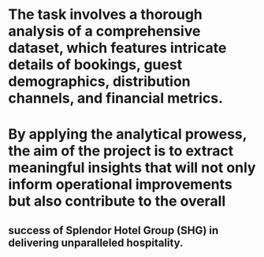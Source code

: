 # The task involves a thorough analysis of a comprehensive dataset, which features intricate details of bookings, guest demographics, distribution channels, and financial metrics. 
# By applying the analytical prowess, the aim of the project is to extract meaningful insights that will not only inform operational improvements but also contribute to the overall 
## success of Splendor Hotel Group (SHG) in delivering unparalleled hospitality.
